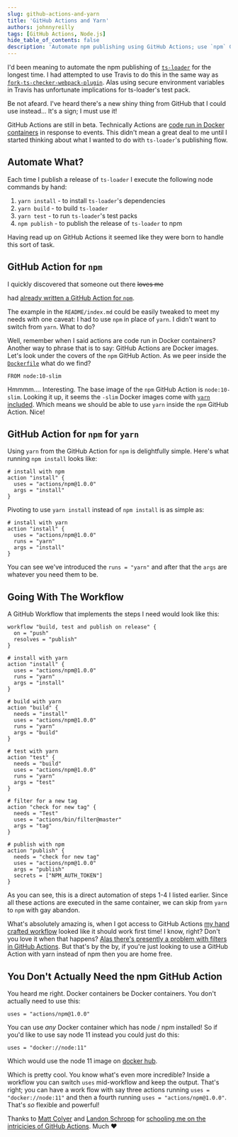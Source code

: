 ```yaml
---
slug: github-actions-and-yarn
title: 'GitHub Actions and Yarn'
authors: johnnyreilly
tags: [GitHub Actions, Node.js]
hide_table_of_contents: false
description: 'Automate npm publishing using GitHub Actions; use `npm` GitHub Action with yarn or any Docker container with Node/npm installed.'
---
```


I'd been meaning to automate the npm publishing of [`ts-loader`](https://github.com/TypeStrong/ts-loader) for the longest time. I had attempted to use Travis to do this in the same way as [`fork-ts-checker-webpack-plugin`](https://github.com/Realytics/fork-ts-checker-webpack-plugin). Alas using secure environment variables in Travis has unfortunate implications for ts-loader's test pack.

<!--truncate-->

Be not afeard. I've heard there's a new shiny thing from GitHub that I could use instead... It's a sign; I must use it!

GitHub Actions are still in beta. Technically Actions are [code run in Docker containers](https://developer.github.com/actions/creating-github-actions/) in response to events. This didn't mean a great deal to me until I started thinking about what I wanted to do with `ts-loader`'s publishing flow.

## Automate What?

Each time I publish a release of `ts-loader` I execute the following node commands by hand:

1. `yarn install` \- to install `ts-loader`'s dependencies
2. `yarn build` \- to build `ts-loader`
3. `yarn test` \- to run `ts-loader`'s test packs
4. `npm publish` \- to publish the release of `ts-loader` to npm

Having read up on GitHub Actions it seemed like they were born to handle this sort of task.

## GitHub Action for `npm`

I quickly discovered that someone out there <s>loves me</s>

had [already written a GitHub Action for `npm`](https://github.com/actions/npm).

The example in the `README/index.md` could be easily tweaked to meet my needs with one caveat: I had to use `npm` in place of `yarn`. I didn't want to switch from `yarn`. What to do?

Well, remember when I said actions are code run in Docker containers? Another way to phrase that is to say: GitHub Actions are Docker images. Let's look under the covers of the `npm` GitHub Action. As we peer inside the [`Dockerfile`](https://github.com/actions/npm/blob/e7aaefed7c9f2e83d493ff810f17fa5ccd7ed437/Dockerfile#L1) what do we find?

```
FROM node:10-slim
```

Hmmmm.... Interesting. The base image of the `npm` GitHub Action is `node:10-slim`. Looking it up, it seems the `-slim` Docker images come with [`yarn` included](https://github.com/nodejs/docker-node/blob/master/Dockerfile-slim.template). Which means we should be able to use `yarn` inside the `npm` GitHub Action. Nice!

## GitHub Action for `npm` for `yarn`

Using `yarn` from the GitHub Action for `npm` is delightfully simple. Here's what running `npm install` looks like:

```
# install with npm
action "install" {
  uses = "actions/npm@1.0.0"
  args = "install"
}
```

Pivoting to use `yarn install` instead of `npm install` is as simple as:

```
# install with yarn
action "install" {
  uses = "actions/npm@1.0.0"
  runs = "yarn"
  args = "install"
}
```

You can see we've introduced the `runs = "yarn"` and after that the `args` are whatever you need them to be.

## Going With The Workflow

A GitHub Workflow that implements the steps I need would look like this:

```
workflow "build, test and publish on release" {
  on = "push"
  resolves = "publish"
}

# install with yarn
action "install" {
  uses = "actions/npm@1.0.0"
  runs = "yarn"
  args = "install"
}

# build with yarn
action "build" {
  needs = "install"
  uses = "actions/npm@1.0.0"
  runs = "yarn"
  args = "build"
}

# test with yarn
action "test" {
  needs = "build"
  uses = "actions/npm@1.0.0"
  runs = "yarn"
  args = "test"
}

# filter for a new tag
action "check for new tag" {
  needs = "Test"
  uses = "actions/bin/filter@master"
  args = "tag"
}

# publish with npm
action "publish" {
  needs = "check for new tag"
  uses = "actions/npm@1.0.0"
  args = "publish"
  secrets = ["NPM_AUTH_TOKEN"]
}
```

As you can see, this is a direct automation of steps 1-4 I listed earlier. Since all these actions are executed in the same container, we can skip from `yarn` to `npm` with gay abandon.

What's absolutely amazing is, when I got access to GitHub Actions [my hand crafted workflow](https://github.com/TypeStrong/ts-loader/blob/master/.github/main.workflow) looked like it should work first time! I know, right? Don't you love it when that happens? [Alas there's presently a problem with filters in GitHub Actions](https://github.com/actions/bin/issues/13). But that's by the by, if you're just looking to use a GitHub Action with yarn instead of npm then you are home free.

## You Don't Actually Need the npm GitHub Action

You heard me right. Docker containers be Docker containers. You don't actually need to use this:

```
uses = "actions/npm@1.0.0"
```

You can use _any_ Docker container which has node / npm installed! So if you'd like to use say node 11 instead you could just do this:

```
uses = "docker://node:11"
```

Which would use the node 11 image on [docker hub](https://hub.docker.com/_/node).

Which is pretty cool. You know what's even more incredible? Inside a workflow you can switch `uses` mid-workflow and keep the output. That's right; you can have a work flow with say three actions running `uses = "docker://node:11"` and then a fourth running `uses = "actions/npm@1.0.0"`. That's _so_ flexible and powerful!

Thanks to [Matt Colyer](https://github.com/mcolyer) and [Landon Schropp](https://github.com/LandonSchropp) for [schooling me on the intricicies of GitHub Actions](https://github.com/actions/npm/issues/9). Much ❤
